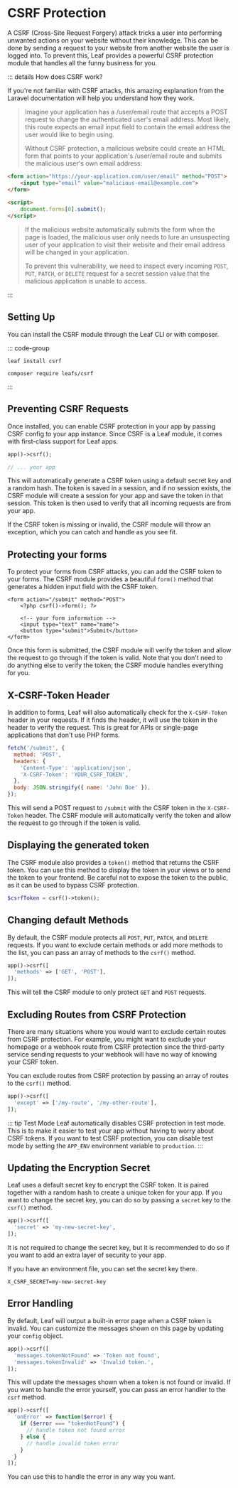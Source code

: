 # CSRF Protection

<!-- markdownlint-disable no-inline-html -->

<script setup>
import VideoModal from '@theme/components/shared/VideoModal.vue'
</script>

A CSRF (Cross-Site Request Forgery) attack tricks a user into performing unwanted actions on your website without their knowledge. This can be done by sending a request to your website from another website the user is logged into. To prevent this, Leaf provides a powerful CSRF protection module that handles all the funny business for you.

::: details How does CSRF work?

If you're not familiar with CSRF attacks, this amazing explanation from the Laravel documentation will help you understand how they work.

> Imagine your application has a /user/email route that accepts a POST request to change the authenticated user's email address. Most likely, this route expects an email input field to contain the email address the user would like to begin using.
>
> Without CSRF protection, a malicious website could create an HTML form that points to your application's /user/email route and submits the malicious user's own email address:

```html
<form action="https://your-application.com/user/email" method="POST">
    <input type="email" value="malicious-email@example.com">
</form>
 
<script>
    document.forms[0].submit();
</script>
```

> If the malicious website automatically submits the form when the page is loaded, the malicious user only needs to lure an unsuspecting user of your application to visit their website and their email address will be changed in your application.
>
> To prevent this vulnerability, we need to inspect every incoming `POST`, `PUT`, `PATCH`, or `DELETE` request for a secret session value that the malicious application is unable to access.

:::

## Setting Up

You can install the CSRF module through the Leaf CLI or with composer.

::: code-group

```bash:no-line-numbers [Leaf CLI]
leaf install csrf
```

```bash:no-line-numbers [Composer]
composer require leafs/csrf
```

:::

## Preventing CSRF Requests

Once installed, you can enable CSRF protection in your app by passing CSRF config to your app instance. Since CSRF is a Leaf module, it comes with first-class support for Leaf apps.

```php
app()->csrf();

// ... your app
```

This will automatically generate a CSRF token using a default secret key and a random hash. The token is saved in a session, and if no session exists, the CSRF module will create a session for your app and save the token in that session. This token is then used to verify that all incoming requests are from your app.

If the CSRF token is missing or invalid, the CSRF module will throw an exception, which you can catch and handle as you see fit.

## Protecting your forms

To protect your forms from CSRF attacks, you can add the CSRF token to your forms. The CSRF module provides a beautiful `form()` method that generates a hidden input field with the CSRF token.

```blade
<form action="/submit" method="POST">
    <?php csrf()->form(); ?>

    <!-- your form information -->
    <input type="text" name="name">
    <button type="submit">Submit</button>
</form>
```

Once this form is submitted, the CSRF module will verify the token and allow the request to go through if the token is valid. Note that you don't need to do anything else to verify the token; the CSRF module handles everything for you.

## X-CSRF-Token Header

In addition to forms, Leaf will also automatically check for the `X-CSRF-Token` header in your requests. If it finds the header, it will use the token in the header to verify the request. This is great for APIs or single-page applications that don't use PHP forms.

```javascript
fetch('/submit', {
  method: 'POST',
  headers: {
    'Content-Type': 'application/json',
    'X-CSRF-Token': 'YOUR_CSRF_TOKEN',
  },
  body: JSON.stringify({ name: 'John Doe' }),
});
```

This will send a POST request to `/submit` with the CSRF token in the `X-CSRF-Token` header. The CSRF module will automatically verify the token and allow the request to go through if the token is valid.

## Displaying the generated token

The CSRF module also provides a `token()` method that returns the CSRF token. You can use this method to display the token in your views or to send the token to your frontend. Be careful not to expose the token to the public, as it can be used to bypass CSRF protection.

```php
$csrfToken = csrf()->token();
```

## Changing default Methods

By default, the CSRF module protects all `POST`, `PUT`, `PATCH`, and `DELETE` requests. If you want to exclude certain methods or add more methods to the list, you can pass an array of methods to the `csrf()` method.

```php
app()->csrf([
  'methods' => ['GET', 'POST'],
]);
```

This will tell the CSRF module to only protect `GET` and `POST` requests.

## Excluding Routes from CSRF Protection

There are many situations where you would want to exclude certain routes from CSRF protection. For example, you might want to exclude your homepage or a webhook route from CSRF protection since the third-party service sending requests to your webhook will have no way of knowing your CSRF token.

You can exclude routes from CSRF protection by passing an array of routes to the `csrf()` method.

```php
app()->csrf([
  'except' => ['/my-route', '/my-other-route'],
]);
```

::: tip Test Mode
Leaf automatically disables CSRF protection in test mode. This is to make it easier to test your app without having to worry about CSRF tokens. If you want to test CSRF protection, you can disable test mode by setting the `APP_ENV` environment variable to `production`.
:::

## Updating the Encryption Secret

Leaf uses a default secret key to encrypt the CSRF token. It is paired together with a random hash to create a unique token for your app. If you want to change the secret key, you can do so by passing a `secret` key to the `csrf()` method.

```php
app()->csrf([
  'secret' => 'my-new-secret-key',
]);
```

It is not required to change the secret key, but it is recommended to do so if you want to add an extra layer of security to your app.

If you have an environment file, you can set the secret key there.

```env
X_CSRF_SECRET=my-new-secret-key
```

<!-- Leaf will automatically pick up the secret key from your environment file and use it to encrypt the CSRF token, so you don't have to pass the secret key to the `csrf()` method every time. -->

## Error Handling

By default, Leaf will output a built-in error page when a CSRF token is invalid. You can customize the messages shown on this page by updating your `config` object.

```php
app()->csrf([
  'messages.tokenNotFound' => 'Token not found',
  'messages.tokenInvalid' => 'Invalid token.',
]);
```

This will update the messages shown when a token is not found or invalid. If you want to handle the error yourself, you can pass an error handler to the `csrf` method.

```php
app()->csrf([
  'onError' => function($error) {
    if ($error === "tokenNotFound") {
      // handle token not found error
    } else {
      // handle invalid token error
    }
  }
]);
```

You can use this to handle the error in any way you want.

